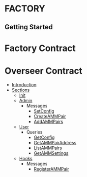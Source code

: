 # FACTORY

## Getting Started

# Factory Contract
# Overseer Contract
* [Introduction](#Introduction)
* [Sections](#Sections)
    * [Init](#Init)
    * [Admin](#Admin)
        * Messages
            * [SetConfig](#SetConfig)
            * [CreateAMMPair](#CreateAMMPair)
            * [AddAMMPairs](#AddAMMPairs)
    * [User](#User)
        * Queries
            * [GetConfig](#GetConfig)
            * [GetAMMPairAddress](#GetAMMPairAddress)
            * [ListAMMPairs](#ListAMMPairs)
            * [GetAMMSettings](#GetAMMSettings)
    * [Hooks](#Hook)
        * Messages
            * [RegisterAMMPair](#RegisterAMMPair)